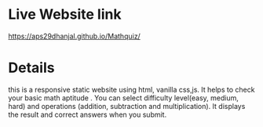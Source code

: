 # Live Website link
https://aps29dhanjal.github.io/Mathquiz/

# Details
 this is a  responsive static website using html, vanilla css,js.
 It helps to check your basic math aptitude .
 You can select difficulty level(easy, medium, hard) and operations (addition, subtraction and multiplication).
 It displays the result and correct answers when you submit.
